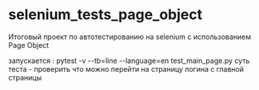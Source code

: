 # selenium_tests_page_object
Итоговый проект по автотестированию на selenium с использованием Page Object

запускается : pytest -v --tb=line --language=en test_main_page.py
суть теста - проверить что можно перейти на страницу логина с главной страницы
